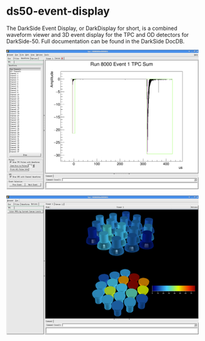 # ds50-event-display

The DarkSide Event Display, or DarkDisplay for short, is a combined waveform viewer and 3D event display for the TPC and OD detectors for DarkSide-50. Full documentation can be found in the DarkSide DocDB.

![](https://raw.githubusercontent.com/chrisstanford/ds50-event-display/master/screenshot1.png)


![](https://raw.githubusercontent.com/chrisstanford/ds50-event-display/master/screenshot2.png)

